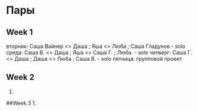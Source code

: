 # Пары

## Week 1

вторник: Саша Вайнер <> Даша ; Яша <> Люба ; Cаша Гладунов - solo
среда: Саша В. <> Даша ; Яша <> Саша Г. ; Люба. - solo
четверг: Саша Г. <> Даша ; Даша <> Люба ; Cаша В. - solo
пятница: групповой проект

## Week 2
1.


##Week 3
1.
